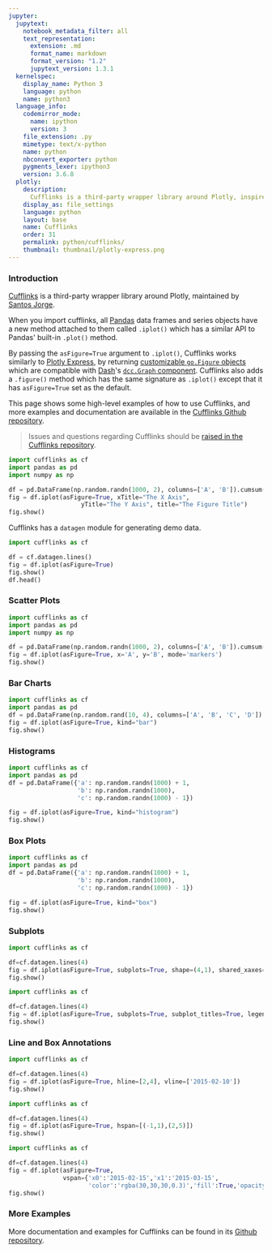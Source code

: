 ```yaml
---
jupyter:
  jupytext:
    notebook_metadata_filter: all
    text_representation:
      extension: .md
      format_name: markdown
      format_version: "1.2"
      jupytext_version: 1.3.1
  kernelspec:
    display_name: Python 3
    language: python
    name: python3
  language_info:
    codemirror_mode:
      name: ipython
      version: 3
    file_extension: .py
    mimetype: text/x-python
    name: python
    nbconvert_exporter: python
    pygments_lexer: ipython3
    version: 3.6.8
  plotly:
    description:
      Cufflinks is a third-party wrapper library around Plotly, inspired by the Pandas .plot() API.
    display_as: file_settings
    language: python
    layout: base
    name: Cufflinks
    order: 31
    permalink: python/cufflinks/
    thumbnail: thumbnail/plotly-express.png
---
```


### Introduction

[Cufflinks](https://github.com/santosjorge/cufflinks) is a third-party wrapper library around Plotly, maintained by [Santos Jorge](https://github.com/santosjorge).

When you import cufflinks, all [Pandas](https://pandas.pydata.org/) data frames and series objects have a new method attached to them called `.iplot()` which has a similar API to Pandas' built-in `.plot()` method.

By passing the `asFigure=True` argument to `.iplot()`, Cufflinks works similarly to [Plotly Express](/python/plotly-express/), by returning [customizable `go.Figure` objects](/python/styling-plotly-express/) which are compatible with [Dash](https://dash.plot.ly)'s [`dcc.Graph` component](https://dash.plotly.com/dash-core-components/graph). Cufflinks also adds a `.figure()` method which has the same signature as `.iplot()` except that it has `asFigure=True` set as the default.

This page shows some high-level examples of how to use Cufflinks, and more examples and documentation are available in the [Cufflinks Github repository](https://github.com/santosjorge/cufflinks).

> Issues and questions regarding Cufflinks should be [raised in the Cufflinks repository](https://github.com/santosjorge/cufflinks/issues/new).

```python
import cufflinks as cf
import pandas as pd
import numpy as np

df = pd.DataFrame(np.random.randn(1000, 2), columns=['A', 'B']).cumsum()
fig = df.iplot(asFigure=True, xTitle="The X Axis",
                    yTitle="The Y Axis", title="The Figure Title")
fig.show()
```

Cufflinks has a `datagen` module for generating demo data.

```python
import cufflinks as cf

df = cf.datagen.lines()
fig = df.iplot(asFigure=True)
fig.show()
df.head()
```

### Scatter Plots

```python
import cufflinks as cf
import pandas as pd
import numpy as np

df = pd.DataFrame(np.random.randn(1000, 2), columns=['A', 'B']).cumsum()
fig = df.iplot(asFigure=True, x='A', y='B', mode='markers')
fig.show()
```

### Bar Charts

```python
import cufflinks as cf
import pandas as pd
df = pd.DataFrame(np.random.rand(10, 4), columns=['A', 'B', 'C', 'D'])
fig = df.iplot(asFigure=True, kind="bar")
fig.show()
```

### Histograms

```python
import cufflinks as cf
import pandas as pd
df = pd.DataFrame({'a': np.random.randn(1000) + 1,
                   'b': np.random.randn(1000),
                   'c': np.random.randn(1000) - 1})

fig = df.iplot(asFigure=True, kind="histogram")
fig.show()
```

### Box Plots

```python
import cufflinks as cf
import pandas as pd
df = pd.DataFrame({'a': np.random.randn(1000) + 1,
                   'b': np.random.randn(1000),
                   'c': np.random.randn(1000) - 1})

fig = df.iplot(asFigure=True, kind="box")
fig.show()
```

### Subplots

```python
import cufflinks as cf

df=cf.datagen.lines(4)
fig = df.iplot(asFigure=True, subplots=True, shape=(4,1), shared_xaxes=True, fill=True)
fig.show()
```

```python
import cufflinks as cf

df=cf.datagen.lines(4)
fig = df.iplot(asFigure=True, subplots=True, subplot_titles=True, legend=False)
fig.show()
```

### Line and Box Annotations

```python
import cufflinks as cf

df=cf.datagen.lines(4)
fig = df.iplot(asFigure=True, hline=[2,4], vline=['2015-02-10'])
fig.show()
```

```python
import cufflinks as cf

df=cf.datagen.lines(4)
fig = df.iplot(asFigure=True, hspan=[(-1,1),(2,5)])
fig.show()
```

```python
import cufflinks as cf

df=cf.datagen.lines(4)
fig = df.iplot(asFigure=True,
               vspan={'x0':'2015-02-15','x1':'2015-03-15',
                      'color':'rgba(30,30,30,0.3)','fill':True,'opacity':.4})
fig.show()
```

### More Examples

More documentation and examples for Cufflinks can be found in its [Github repository](https://github.com/santosjorge/cufflinks).
